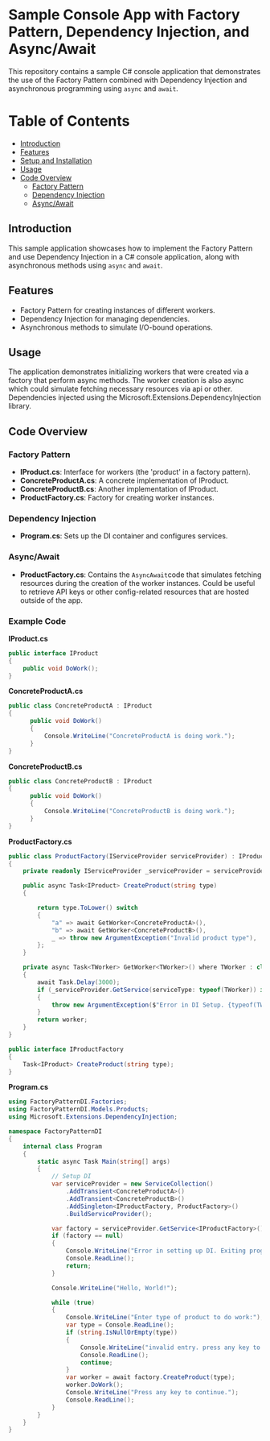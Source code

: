 # Sample Console App with Factory Pattern, Dependency Injection, and Async/Await

This repository contains a sample C# console application that demonstrates the use of the Factory Pattern combined with Dependency Injection and asynchronous programming using `async` and `await`.

# Table of Contents
- [Introduction](#introduction)
- [Features](#features)
- [Setup and Installation](#setup-and-installation)
- [Usage](#usage)
- [Code Overview](#code-overview)
  - [Factory Pattern](#factory-pattern)
  - [Dependency Injection](#dependency-injection)
  - [Async/Await](#async-await)

## Introduction

This sample application showcases how to implement the Factory Pattern and use Dependency Injection in a C# console application, along with asynchronous methods using `async` and `await`.

## Features

- Factory Pattern for creating instances of different workers.
- Dependency Injection for managing dependencies.
- Asynchronous methods to simulate I/O-bound operations.


## Usage

The application demonstrates initializing workers that were created via a factory that perform async methods. The worker creation is also async which could simulate fetching necessary resources via api or other. Dependencies injected using the Microsoft.Extensions.DependencyInjection library.

## Code Overview

### Factory Pattern

- **IProduct.cs**: Interface for workers (the 'product' in a factory pattern).
- **ConcreteProductA.cs**: A concrete implementation of IProduct.
- **ConcreteProductB.cs**: Another implementation of IProduct.
- **ProductFactory.cs**: Factory for creating worker instances.

### Dependency Injection

- **Program.cs**: Sets up the DI container and configures services.

### Async/Await

- **ProductFactory.cs**: Contains the `AsyncAwait`code that simulates fetching resources during the creation of the worker instances. Could be useful to retrieve API keys or other config-related resources that are hosted outside of the app.

### Example Code

**IProduct.cs**
```csharp
public interface IProduct
{
    public void DoWork();
}
```

**ConcreteProductA.cs**
```csharp
public class ConcreteProductA : IProduct
{
      public void DoWork()
      {
          Console.WriteLine("ConcreteProductA is doing work.");
      }
}
```

**ConcreteProductB.cs**
```csharp
public class ConcreteProductB : IProduct
{
      public void DoWork()
      {
          Console.WriteLine("ConcreteProductB is doing work.");
      }
}
```

**ProductFactory.cs**
```csharp
public class ProductFactory(IServiceProvider serviceProvider) : IProductFactory
{
    private readonly IServiceProvider _serviceProvider = serviceProvider;

    public async Task<IProduct> CreateProduct(string type)
    {

        return type.ToLower() switch
        {
            "a" => await GetWorker<ConcreteProductA>(),
            "b" => await GetWorker<ConcreteProductB>(),
            _ => throw new ArgumentException("Invalid product type"),
        };
    }

    private async Task<TWorker> GetWorker<TWorker>() where TWorker : class, IProduct
    {
        await Task.Delay(3000);
        if (_serviceProvider.GetService(serviceType: typeof(TWorker)) is not TWorker worker)
        {
            throw new ArgumentException($"Error in DI Setup. {typeof(TWorker)} was null.");
        }
        return worker;
    }
}

public interface IProductFactory
{
    Task<IProduct> CreateProduct(string type);
}
```

**Program.cs**
```csharp
using FactoryPatternDI.Factories;
using FactoryPatternDI.Models.Products;
using Microsoft.Extensions.DependencyInjection;

namespace FactoryPatternDI
{
    internal class Program
    {
        static async Task Main(string[] args)
        {
            // Setup DI
            var serviceProvider = new ServiceCollection()
                .AddTransient<ConcreteProductA>()
                .AddTransient<ConcreteProductB>()
                .AddSingleton<IProductFactory, ProductFactory>()
                .BuildServiceProvider();

            var factory = serviceProvider.GetService<IProductFactory>();
            if (factory == null)
            {
                Console.WriteLine("Error in setting up DI. Exiting program. Press any key to exit.");
                Console.ReadLine();
                return;
            }

            Console.WriteLine("Hello, World!");

            while (true)
            {
                Console.WriteLine("Enter type of product to do work:");
                var type = Console.ReadLine();
                if (string.IsNullOrEmpty(type))
                {
                    Console.WriteLine("invalid entry. press any key to continue.");
                    Console.ReadLine();
                    continue;
                }
                var worker = await factory.CreateProduct(type);
                worker.DoWork();
                Console.WriteLine("Press any key to continue.");
                Console.ReadLine();
            }
        }
    }
}
```


